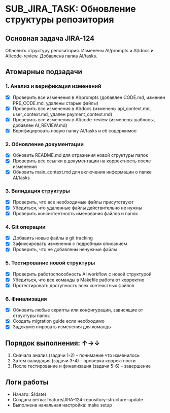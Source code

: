 # SUB_JIRA_TASK: Обновление структуры репозитория

## Основная задача JIRA-124

Обновить структуру репозитория. Изменены AI/prompts и AI/docs и AI/code-review. Добавлена папка AI/tasks.

## Атомарные подзадачи

### 1. Анализ и верификация изменений

- [x] Проверить все изменения в AI/prompts (добавлен CODE.md, изменен PRE_CODE.md, удалены старые файлы)
- [x] Проверить все изменения в AI/docs (изменены api_context.md, user_context.md, удален payment_context.md)
- [x] Проверить все изменения в AI/code-review (изменены шаблоны, добавлен AI_REVIEW.md)
- [x] Верифицировать новую папку AI/tasks и её содержимое

### 2. Обновление документации

- [x] Обновить README.md для отражения новой структуры папок
- [x] Проверить все ссылки в документации на корректность после изменений
- [x] Обновить main_context.md для включения информации о папке AI/tasks

### 3. Валидация структуры

- [x] Проверить, что все необходимые файлы присутствуют
- [x] Убедиться, что удаленные файлы действительно не нужны
- [x] Проверить консистентность именования файлов и папок

### 4. Git операции

- [x] Добавить новые файлы в git tracking
- [x] Зафиксировать изменения с подробным описанием
- [x] Проверить, что не добавлены ненужные файлы

### 5. Тестирование новой структуры

- [x] Проверить работоспособность AI workflow с новой структурой
- [x] Убедиться, что все команды в Makefile работают корректно
- [x] Протестировать доступность всех контекстных файлов

### 6. Финализация

- [x] Обновить любые скрипты или конфигурации, зависящие от структуры папок
- [x] Создать migration guide если необходимо
- [x] Задокументировать изменения для команды

## Порядок выполнения: ↑→↓

1. Сначала анализ (задачи 1-2) - понимание что изменилось
2. Затем валидация (задачи 3-4) - проверка корректности
3. После тестирование и финализация (задачи 5-6) - завершение

## Логи работы

- Начато: $(date)
- Создана ветка: feature/JIRA-124-repository-structure-update
- Выполнена начальная настройка: make setup
